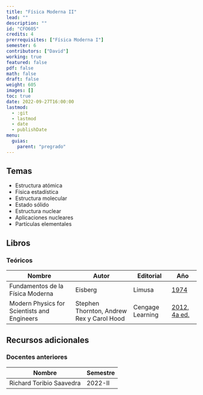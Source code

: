 ```yaml
---
title: "Física Moderna II"
lead: ""
description: ""
id: "CFO605"
credits: 4
prerrequisites: ["Física Moderna I"]
semester: 6
contributors: ["David"]
working: true
featured: false
pdf: false
math: false
draft: false
weight: 605
images: []
toc: true
date: 2022-09-27T16:00:00
lastmod:
  - :git
  - lastmod
  - date
  - publishDate
menu:
  guias:
    parent: "pregrado"
---
```


## Temas

- Estructura atómica
- Física estadística
- Estructura molecular
- Estado sólido
- Estructura nuclear
- Aplicaciones nucleares
- Partículas elementales

## Libros

### Teóricos

| Nombre | Autor | Editorial | Año |
| ------ | ----- | --------- | --- |
| Fundamentos de la Física Moderna | Eisberg | Limusa | [1974](https://drive.google.com/file/d/1Nbhjq2hMzCwPy1SAKHsfJwq0A_rrbh1i/view?usp=sharing) |
| Modern Physics for Scientists and Engineers | Stephen Thornton, Andrew Rex y Carol Hood | Cengage Learning | [2012, 4a ed.](https://drive.google.com/file/d/1RANaPZ2s_zWo2GtVRhC1Z08TbX-cKTCn/view?usp=sharing)

## Recursos adicionales

### Docentes anteriores

| Nombre | Semestre |
| ------ | -------- |
| Richard Toribio Saavedra | 2022-II |
